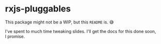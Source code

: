 # rxjs-pluggables

This package might not be a WIP, but this `README` is. 😅

I've spent to much time tweaking slides. I'll get the docs for this done soon, I promise.
